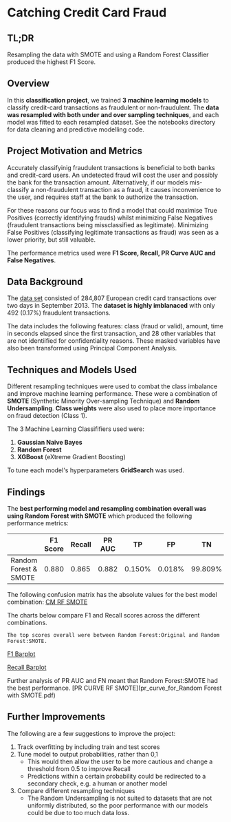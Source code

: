 # Catching Credit Card Fraud

## TL;DR
Resampling the data with SMOTE and using a Random Forest Classifier produced the highest F1 Score.

## Overview

In this **classification project**, we trained **3 machine learning models** to classify credit-card transactions as fraudulent or non-fraudulent.  The **data was resampled with both under and over sampling techniques**, and each model was fitted to each resampled dataset.  See the notebooks directory for data cleaning and predictive modelling code.

## Project Motivation and Metrics

Accurately classifyinig fraudulent transactions is beneficial to both banks and credit-card users.  An undetected fraud will cost the user and possibly the bank for the transaction amount.  Alternatively, if our models mis-classify a non-fraudulent transaction as a fraud, it causes inconvenience to the user, and requires staff at the bank to authorize the transaction.

For these reasons our focus was to find a model that could maximise True Positives (correctly identifying frauds) whilst minimizing False Negatives (fraudulent transactions being missclassified as legitimate).  Minimizing False Positives (classifying legitimate transactions as fraud) was seen as a lower priority, but still valuable. 

The performance metrics used were **F1 Score, Recall, PR Curve AUC and False Negatives**.

## Data Background
The [data set]('https://www.kaggle.com/mlg-ulb/creditcardfraud') consisted of 284,807 European credit card transactions over two days in September 2013.  The **dataset is highly imblanaced** with only 492 (0.17%) fraudulent transactions.  

The data includes the following features: class (fraud or valid), amount, time in seconds elapsed since the first transaction, and 28 other variables that are not identiified for confidentiality reasons. These masked variables have also been transformed using Principal Component Analysis.

## Techniques and Models Used
Different resampling techniques were used to combat the class imbalance and improve machine learning performance.  These were a combination of **SMOTE** (Synthetic Minority Over-sampling Technique) and **Random Undersampling**.   **Class weights** were also used to place more importance on fraud detection (Class 1).

The 3 Machine Learning Classififiers used were: 
1) **Gaussian Naive Bayes**
2) **Random Forest**
3) **XGBoost** (eXtreme Gradient Boosting)

To tune each model's hyperparameters **GridSearch** was used.  

## Findings
The **best performing model and resampling combination overall was using Random Forest with SMOTE** which produced the following performance metrics:

|                      | F1 Score | Recall | PR AUC |   TP   |   FP   |   TN    |   FN   |
|----------------------|----------|--------|--------|--------|--------|---------|--------|
|Random Forest & SMOTE |  0.880   | 0.865  |  0.882 | 0.150% | 0.018% | 99.809% | 0.023% |

The following confusion matrix has the absolute values for the best model combination:
[CM RF SMOTE](visuals/cm_rf_smote.pdf)

The charts below compare F1 and Recall scores across the different combinations.  

    The top scores overall were between Random Forest:Original and Random Forest:SMOTE.  

[F1 Barplot](visuals/barplot_of_f1_scores.pdf)

[Recall Barplot](visuals/barplot_of_recall_scores.pdf)

Further analysis of PR AUC and FN meant that Random Forest:SMOTE had the best performance.
[PR CURVE RF SMOTE](pr_curve_for_Random Forest with SMOTE.pdf)


## Further Improvements
The following are a few suggestions to improve the project:
1) Track overfitting by including train and test scores
2) Tune model to output probabilities, rather than 0,1
    * This would then allow the user to be more cautious and change a threshold from 0.5 to improve Recall
    * Predictions within a certain probability could be redirected to a secondary check, e.g. a human or another model
3) Compare different resampling techniques
    * The Random Undersampling is not suited to datasets that are not uniformly distributed, so the poor performance with our models could be due to too much data loss.



